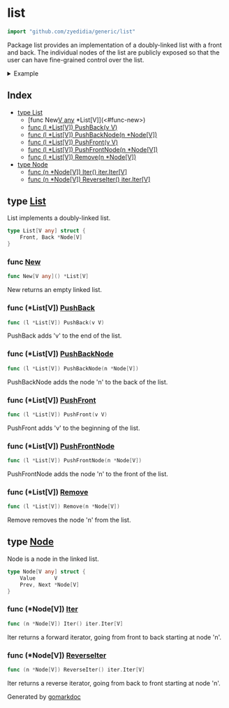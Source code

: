 <!-- Code generated by gomarkdoc. DO NOT EDIT -->

# list

```go
import "github.com/zyedidia/generic/list"
```

Package list provides an implementation of a doubly\-linked list with a front and back\. The individual nodes of the list are publicly exposed so that the user can have fine\-grained control over the list\.

<details><summary>Example</summary>
<p>

```go
package main

import (
	"fmt"
	"github.com/zyedidia/generic/list"
)

func main() {
	l := list.New[int]()
	l.PushBack(0)
	l.PushBack(1)
	l.PushBack(2)
	l.PushBack(3)

	l.Front.Iter().For(func(i int) {
		fmt.Println(i)
	})
}
```

#### Output

```
0
1
2
3
```

</p>
</details>

## Index

- [type List](<#type-list>)
  - [func New[V any]() *List[V]](<#func-new>)
  - [func (l *List[V]) PushBack(v V)](<#func-listv-pushback>)
  - [func (l *List[V]) PushBackNode(n *Node[V])](<#func-listv-pushbacknode>)
  - [func (l *List[V]) PushFront(v V)](<#func-listv-pushfront>)
  - [func (l *List[V]) PushFrontNode(n *Node[V])](<#func-listv-pushfrontnode>)
  - [func (l *List[V]) Remove(n *Node[V])](<#func-listv-remove>)
- [type Node](<#type-node>)
  - [func (n *Node[V]) Iter() iter.Iter[V]](<#func-nodev-iter>)
  - [func (n *Node[V]) ReverseIter() iter.Iter[V]](<#func-nodev-reverseiter>)


## type [List](<https://github.com/zyedidia/generic/blob/master/list/list.go#L9-L11>)

List implements a doubly\-linked list\.

```go
type List[V any] struct {
    Front, Back *Node[V]
}
```

### func [New](<https://github.com/zyedidia/generic/blob/master/list/list.go#L20>)

```go
func New[V any]() *List[V]
```

New returns an empty linked list\.

### func \(\*List\[V\]\) [PushBack](<https://github.com/zyedidia/generic/blob/master/list/list.go#L25>)

```go
func (l *List[V]) PushBack(v V)
```

PushBack adds 'v' to the end of the list\.

### func \(\*List\[V\]\) [PushBackNode](<https://github.com/zyedidia/generic/blob/master/list/list.go#L39>)

```go
func (l *List[V]) PushBackNode(n *Node[V])
```

PushBackNode adds the node 'n' to the back of the list\.

### func \(\*List\[V\]\) [PushFront](<https://github.com/zyedidia/generic/blob/master/list/list.go#L32>)

```go
func (l *List[V]) PushFront(v V)
```

PushFront adds 'v' to the beginning of the list\.

### func \(\*List\[V\]\) [PushFrontNode](<https://github.com/zyedidia/generic/blob/master/list/list.go#L51>)

```go
func (l *List[V]) PushFrontNode(n *Node[V])
```

PushFrontNode adds the node 'n' to the front of the list\.

### func \(\*List\[V\]\) [Remove](<https://github.com/zyedidia/generic/blob/master/list/list.go#L63>)

```go
func (l *List[V]) Remove(n *Node[V])
```

Remove removes the node 'n' from the list\.

## type [Node](<https://github.com/zyedidia/generic/blob/master/list/list.go#L14-L17>)

Node is a node in the linked list\.

```go
type Node[V any] struct {
    Value      V
    Prev, Next *Node[V]
}
```

### func \(\*Node\[V\]\) [Iter](<https://github.com/zyedidia/generic/blob/master/list/list.go#L78>)

```go
func (n *Node[V]) Iter() iter.Iter[V]
```

Iter returns a forward iterator\, going from front to back starting at node 'n'\.

### func \(\*Node\[V\]\) [ReverseIter](<https://github.com/zyedidia/generic/blob/master/list/list.go#L92>)

```go
func (n *Node[V]) ReverseIter() iter.Iter[V]
```

Iter returns a reverse iterator\, going from back to front starting at node 'n'\.



Generated by [gomarkdoc](<https://github.com/princjef/gomarkdoc>)
